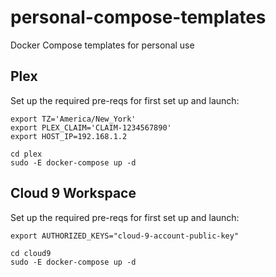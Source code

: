 # personal-compose-templates
Docker Compose templates for personal use

## Plex

Set up the required pre-reqs for first set up and launch:

```
export TZ='America/New_York'
export PLEX_CLAIM='CLAIM-1234567890'
export HOST_IP=192.168.1.2

cd plex
sudo -E docker-compose up -d
```

## Cloud 9 Workspace

Set up the required pre-reqs for first set up and launch:

```
export AUTHORIZED_KEYS="cloud-9-account-public-key"

cd cloud9
sudo -E docker-compose up -d
```
